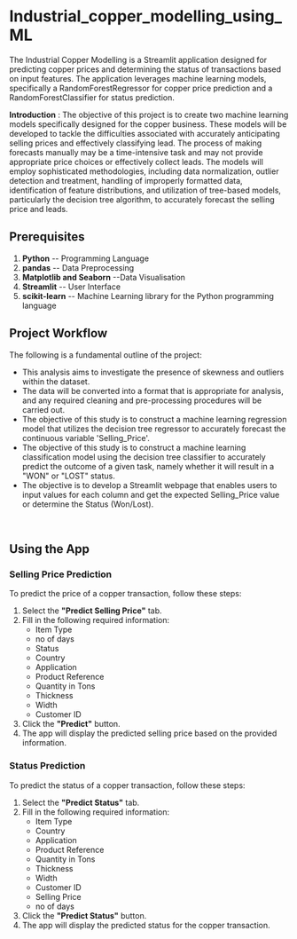 # Industrial_copper_modelling_using_ML

The Industrial Copper Modelling is a Streamlit application designed for predicting copper prices and determining the status of transactions based on input features. The application leverages machine learning models, specifically a RandomForestRegressor for copper price prediction and a RandomForestClassifier for status prediction.

**Introduction** : The objective of this project is to create two machine learning models specifically designed for the copper business. These models will be developed to tackle the difficulties associated with accurately anticipating selling prices and effectively classifying lead. The process of making forecasts manually may be a time-intensive task and may not provide appropriate price choices or effectively collect leads. The models will employ sophisticated methodologies, including data normalization, outlier detection and treatment, handling of improperly formatted data, identification of feature distributions, and utilization of tree-based models, particularly the decision tree algorithm, to accurately forecast the selling price and leads.

## Prerequisites
1. **Python** -- Programming Language
2. **pandas** -- Data Preprocessing
3. **Matplotlib and Seaborn** --Data Visualisation
4. **Streamlit** --  User Interface
5. **scikit-learn** -- Machine Learning library for the Python programming language

## Project Workflow
The following is a fundamental outline of the project:
  - This analysis aims to investigate the presence of skewness and outliers within the dataset.
  - The data will be converted into a format that is appropriate for analysis, and any required cleaning and pre-processing procedures will be carried out.
  - The objective of this study is to construct a machine learning regression model that utilizes the decision tree regressor to accurately forecast the continuous variable 'Selling_Price'.
  - The objective of this study is to construct a machine learning classification model using the decision tree classifier to accurately predict the outcome of a given task, namely whether it will result in a "WON" or "LOST" status.
  - The objective is to develop a Streamlit webpage that enables users to input values for each column and get the expected Selling_Price value or determine the Status (Won/Lost).

<br/>

## Using the App

### Selling Price Prediction
To predict the price of a copper transaction, follow these steps:
1. Select the **"Predict Selling Price"** tab.
2. Fill in the following required information:
   - Item Type
   - no of days
   - Status
   - Country
   - Application
   - Product Reference
   - Quantity in Tons
   - Thickness
   - Width
   - Customer ID
3. Click the **"Predict"** button.
4. The app will display the predicted selling price based on the provided information.

### Status Prediction
To predict the status of a copper transaction, follow these steps:
1. Select the **"Predict Status"** tab.
2. Fill in the following required information:
   - Item Type
   - Country
   - Application
   - Product Reference
   - Quantity in Tons
   - Thickness
   - Width
   - Customer ID
   - Selling Price
   - no of days
4. Click the **"Predict Status"** button.
5. The app will display the predicted status for the copper transaction.

